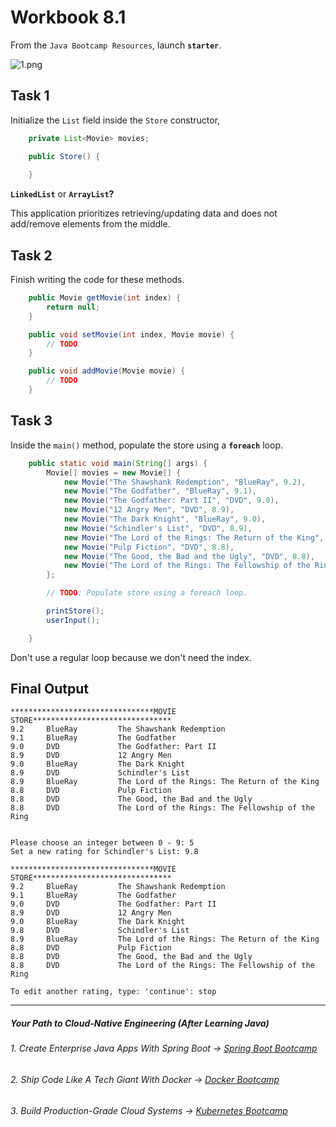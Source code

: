 # Workbook 8.1

From the `Java Bootcamp Resources`, launch **`starter`**.

![1.png](https://firebasestorage.googleapis.com/v0/b/learnthepart-75aed.appspot.com/o/images%2F8f2782a1-af7b-4ad6-a5d7-ff2c2d560cbe?alt=media&token=8857eccb-ed79-4fa9-b81c-e8144283e004)

## Task 1

Initialize the `List` field inside the `Store` constructor,
```java
    private List<Movie> movies;

    public Store() {
        
    }
```
**`LinkedList`** or **`ArrayList`?**

This application prioritizes retrieving/updating data and does not add/remove elements from the middle.

## Task 2

Finish writing the code for these methods. 

```java
    public Movie getMovie(int index) {
        return null;
    }

    public void setMovie(int index, Movie movie) {
        // TODO
    }

    public void addMovie(Movie movie) {
        // TODO
    }
```

## Task 3

Inside the `main()` method, populate the store using a **`foreach`** loop. 
```java
    public static void main(String[] args) {
        Movie[] movies = new Movie[] {
            new Movie("The Shawshank Redemption", "BlueRay", 9.2),
            new Movie("The Godfather", "BlueRay", 9.1),
            new Movie("The Godfather: Part II", "DVD", 9.0),
            new Movie("12 Angry Men", "DVD", 8.9),
            new Movie("The Dark Knight", "BlueRay", 9.0),
            new Movie("Schindler's List", "DVD", 8.9),
            new Movie("The Lord of the Rings: The Return of the King", "BlueRay", 8.9),
            new Movie("Pulp Fiction", "DVD", 8.8),
            new Movie("The Good, the Bad and the Ugly", "DVD", 8.8),
            new Movie("The Lord of the Rings: The Fellowship of the Ring", "DVD", 8.8)
        };

        // TODO: Populate store using a foreach loop. 

        printStore();
        userInput();

    }
```

Don't use a regular loop because we don't need the index.


## Final Output

```
********************************MOVIE STORE*******************************
9.2     BlueRay         The Shawshank Redemption
9.1     BlueRay         The Godfather
9.0     DVD             The Godfather: Part II
8.9     DVD             12 Angry Men
9.0     BlueRay         The Dark Knight
8.9     DVD             Schindler's List
8.9     BlueRay         The Lord of the Rings: The Return of the King
8.8     DVD             Pulp Fiction
8.8     DVD             The Good, the Bad and the Ugly
8.8     DVD             The Lord of the Rings: The Fellowship of the Ring


Please choose an integer between 0 - 9: 5
Set a new rating for Schindler's List: 9.8

********************************MOVIE STORE*******************************
9.2     BlueRay         The Shawshank Redemption
9.1     BlueRay         The Godfather
9.0     DVD             The Godfather: Part II
8.9     DVD             12 Angry Men
9.0     BlueRay         The Dark Knight
9.8     DVD             Schindler's List
8.9     BlueRay         The Lord of the Rings: The Return of the King
8.8     DVD             Pulp Fiction
8.8     DVD             The Good, the Bad and the Ugly
8.8     DVD             The Lord of the Rings: The Fellowship of the Ring

To edit another rating, type: 'continue': stop
```
----------

##### Your Path to Cloud-Native Engineering (After Learning Java)
###### 1. Create Enterprise Java Apps With Spring Boot → [Spring Boot Bootcamp](https://www.udemy.com/course/the-complete-spring-boot-development-bootcamp/?couponCode=SPRING_BOOTCAMP)
###### 2. Ship Code Like A Tech Giant With Docker → [Docker Bootcamp](https://www.udemy.com/course/docker-bootcamp-conquer-docker-with-real-world-projects/?couponCode=DOCKER_BOOTCAMP)
###### 3. Build Production-Grade Cloud Systems → [Kubernetes Bootcamp](https://kubernetestraining.io/)
